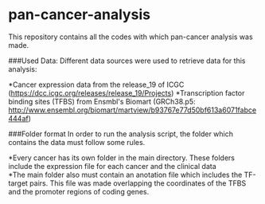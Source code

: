 # pan-cancer-analysis
This repository contains all the codes with which pan-cancer analysis was made.

###Used Data:
Different data sources were used to retrieve data for this analysis:

 *Cancer expression data from the release_19 of ICGC (https://dcc.icgc.org/releases/release_19/Projects) 
 *Transcription factor binding sites (TFBS) from Ensmbl's Biomart (GRCh38.p5: http://www.ensembl.org/biomart/martview/b93767e77d50bf613a6071fabce444af)

###Folder format
In order to run the analysis script, the folder which contains the data must follow some rules.

 *Every cancer has its own folder in the main directory. These folders include the expression file for each cancer and the clinical data   
 *The main folder also must contain an anotation file which includes the TF-target pairs. This file was made overlapping the coordinates of the TFBS and the promoter regions of coding genes.


